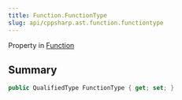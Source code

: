```yaml
---
title: Function.FunctionType
slug: api/cppsharp.ast.function.functiontype
---
```

Property in [Function](/api/cppsharp/ast/function)

## Summary



```csharp
public QualifiedType FunctionType { get; set; }
```

